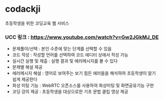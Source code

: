# codackji
초등학생을 위한 코딩교육 웹 서비스

### UCC 링크 : https://www.youtube.com/watch?v=Gw2JGkMJ_DE

- 문제풀이/선택 : 본인 수준에 맞는 단계를 선택할 수 있음
- 코드 작성 : 작성할 언어를 선택하여 코드 에디터 상에서 작성 가능
- 실시간 실행 및 제출 : 실행 결과 및 에러메시지를 볼 수 있다
- 문제별 해설 제공
- 에러메시지 해설 : 영어로 보여주는 보기 힘든 에러들을 해석하여 초등학생이 알기 쉽게 제공한다
- 화상 미팅 기능 : WebRTC 오픈소스를 사용하여 화상미팅 및 화면공유기능 구현
- 코딩 강의 제공 : 초등학생을 대상으로한 기초 문법 클립 영상 제공
